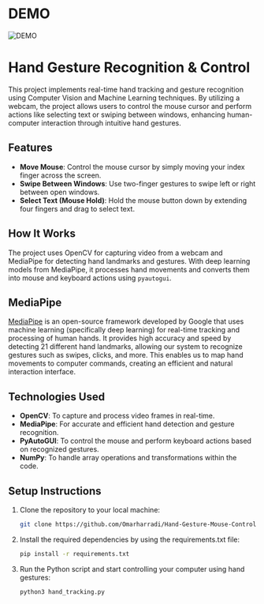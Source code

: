 # DEMO

![DEMO](demo.gif)

# Hand Gesture Recognition & Control

This project implements real-time hand tracking and gesture recognition using Computer Vision and Machine Learning techniques. By utilizing a webcam, the project allows users to control the mouse cursor and perform actions like selecting text or swiping between windows, enhancing human-computer interaction through intuitive hand gestures.

## Features

- **Move Mouse**: Control the mouse cursor by simply moving your index finger across the screen.
- **Swipe Between Windows**: Use two-finger gestures to swipe left or right between open windows.
- **Select Text (Mouse Hold)**: Hold the mouse button down by extending four fingers and drag to select text.

## How It Works

The project uses OpenCV for capturing video from a webcam and MediaPipe for detecting hand landmarks and gestures. With deep learning models from MediaPipe, it processes hand movements and converts them into mouse and keyboard actions using `pyautogui`.

## MediaPipe

[MediaPipe](https://mediapipe.dev/) is an open-source framework developed by Google that uses machine learning (specifically deep learning) for real-time tracking and processing of human hands. It provides high accuracy and speed by detecting 21 different hand landmarks, allowing our system to recognize gestures such as swipes, clicks, and more. This enables us to map hand movements to computer commands, creating an efficient and natural interaction interface.

## Technologies Used

- **OpenCV**: To capture and process video frames in real-time.
- **MediaPipe**: For accurate and efficient hand detection and gesture recognition.
- **PyAutoGUI**: To control the mouse and perform keyboard actions based on recognized gestures.
- **NumPy**: To handle array operations and transformations within the code.

## Setup Instructions

1. Clone the repository to your local machine:
   ```bash
   git clone https://github.com/Omarharradi/Hand-Gesture-Mouse-Control.git

2. Install the required dependencies by using the requirements.txt file:
   ```bash
   pip install -r requirements.txt

3. Run the Python script and start controlling your computer using hand gestures:
   ```bash
   python3 hand_tracking.py
